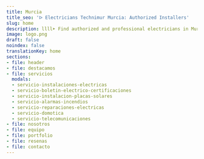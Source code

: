 ```yaml
---
title: Murcia
title_seo: 'ᐅ Electricians Technimur Murcia: Authorized Installers'
slug: home
description: llll➤ Find authorized and professional electricians in Murcia. Services near you for breakdowns, electrical installations and more ✅ Contact now!
image: logo.png
draft: false
noindex: false
translationKey: home
sections:
- file: header
- file: destacamos
- file: servicios
  modals:
  - servicio-instalaciones-electricas
  - servicio-boletin-electrico-certificaciones
  - servicio-instalacion-placas-solares
  - servicio-alarmas-incendios
  - servicio-reparaciones-electricas
  - servicio-domotica
  - servicio-telecomunicaciones
- file: nosotros
- file: equipo
- file: portfolio
- file: resenas
- file: contacto
---
```

